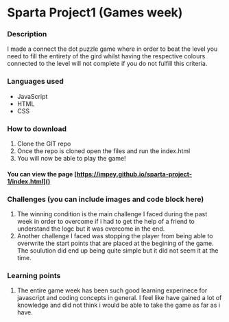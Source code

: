 # Sparta Project1 (Games week)
### Description
I made a connect the dot puzzle game where in order to beat the level you need to fill the entirety of the gird whilst having the respective colours connected to the level will not complete if you do not fulfill this criteria.

### Languages used
* JavaScript
* HTML
* CSS

### How to download
1. Clone the GIT repo
2. Once the repo is cloned open the files and run the index.html
3. You will now be able to play the game!


#### You can view the page [https://impey.github.io/sparta-project-1/index.html]()

### Challenges (you can include images and code block here)
1. The winning condition is the main challenge I faced during the past week in order to overcome if i had to get the help of a friend to understand the logc but it was overcome in the end.
2. Another challenge I faced was stopping the player from being able to overwrite the start points that are placed at the begining of the game. The soulution did end up being quite simple but it did not seem it at the time.


### Learning points
1. The entire game week has been such good learning experinece for javascript and coding concepts in general. I feel like have gained a lot of knowledge and did not think i would be able to take the game as far as i have.
